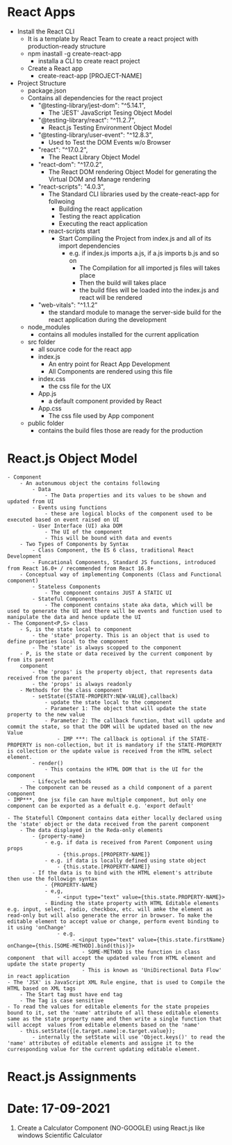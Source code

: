 # React Apps

- Install the React CLI
  - It is a template by React Team to create a react project with production-ready structure
  - npm inastall -g create-react-app
    - installa a CLI to create react project
  - Create a React app
    - create-react-app [PROJECT-NAME]
- Project Structure
  - package.json 
  - Contains all dependencies for the react project 
    - "@testing-library/jest-dom": "^5.14.1",
        - The 'JEST' JavaScript Tesing Object Model
    - "@testing-library/react": "^11.2.7",
        - React.js Testing Environment Object Model
    - "@testing-library/user-event": "^12.8.3",
        - Used to Test the DOM Events w/o Browser
    - "react": "^17.0.2",
        - The React Library Object Model
    - "react-dom": "^17.0.2",
        - The React DOM rendering Object Model for generating the Virtual DOM and Manage rendering
    - "react-scripts": "4.0.3",
        - The Standard CLI libraries used by the create-react-app for follwoing
            - Building the react application
            - Testing the react application
            - Executing the react application
        - react-scripts start
            - Start Compiling the Project from index.js and all of its import dependencies
                - e.g. if index.js imports a.js, if a.js imports b.js and so on
                    - The Compilation for all imported js files will takes place
                    - Then the build will takes place
                    - the build files will be loaded into the index.js and react will be rendered    
    - "web-vitals": "^1.1.2"
        - the standard module to manage the server-side build for the react application during the development
  - node_modules
    - contains all modules installed for the current application
  - src folder
    - all source code for the react app
    - index.js
        - An entry point for React App Development
        - All Components are rendered using this file
    - index.css
        - the css file for the UX
    - App.js
        - a default component provided by React
    - App.css
        - The css file used by App component    
  - public folder
    - contains the build files those are ready for the production

# React.js Object Model
    - Component
        - An autonumous object the contains following
            - Data
                - The Data properties and its values to be shown and updated from UI
            - Events using functions
                - these are logical blocks of the component used to be executed based on event raised on UI
            - User Interface (UI) aka DOM
                - The UI of the component
                - This will be bound with data and events  
        - Two Types of Components by Syntax
            - Class Component, the ES 6 class, traditional React Development
            - Funcational Components, Standard JS functions, introduced from React 16.0+ / recommended from React 16.8+                                 
        - Conceptual way of implementing Components (Class and Functional component)
            - Stateless Components
                - The component contains JUST A STATIC UI
            - Stateful Components
                - The component contains state aka data, which will be used to generate the UI and there will be events and function used to manipulate the data and hence update the UI  
    - The Component<P,S> class
        - S, is the state local to component
            - the 'state' property. This is an object that is used to define propeties local to the component
            - The 'state' is always scopped to the component 
        - P, is the state or data received by the current component by from its parent 
        component
            - the 'props' is the property object, that represents data received from the parent        
            - the 'props' is always readonly
        - Methods for the class component
            - setState({STATE-PROPERTY:NEW-VALUE},callback)
                - update the state local to the component      
                - Parameter 1: The object that will update the state property to the new value
                - Parameter 2: The callback function, that will update and commit the state, so that the DOM will be updated based on the new Value
                    - IMP ***: The callback is optional if the STATE-PROPERTY is non-collection, but it is mandatory if the STATE-PROPERTY is collection or the update value is received from the HTML select element. 
            - render()
                - This contains the HTML DOM that is the UI for the component
            - Lifecycle methods        
        - The component can be reused as a child component of a parent component     
    - IMP***, One jsx file can have multiple component, but only one component can be exported as a defualt e.g. 'export default'        

    - The Statefull COmponent contains data either locally declared using the 'state' object or the data received from the parent component
        - The data displayed in the Reda-only elements
            - {property-name}
                - e.g. if data is received from Parent Component using props
                    - {this.props.[PROPERTY-NAME]}
                - e.g. if data is locally defined using state object
                    - {this.state.[PROPERTY-NAME]}    
            - If the data is to bind with the HTML element's attribute then use the followign syntax
                - {PROPERTY-NAME}
                - e,g,
                    - <input type="text" value={this.state.PROPERTY-NAME}>        
                - Binding the state property with HTML Editable elements e.g. input, select, radio, checkbox, etc. will amke the element as read-only but will also generate the error in browser. To make the editable element to accept value or change, perform event binding to it using 'onChange'
                    - e.g.
                         - <input type="text" value={this.state.firstName} onChange={this.[SOME-METHOD].bind(this)}>
                            - SOME-METHOD is the function in class component  that will accept the updated valeu from HTML element and update the state property 
                            - This is known as 'UniDirectional Data Flow' in react application 
    - The 'JSX' is JavaScript XML Rule engine, that is used to Compile the HTML based on XML tags
        - The Start tag must have end tag
        - The Tag is case sensitive                
    - To read the values for editable elements for the state propeies bound to it, set the 'name' attribute of all these editable elements same as the state property name and then write a single function that will accept  values from editable elements based on the 'name'
        - this.setState({[e.target.name]:e.target.value});
            - internally the setState will use 'Object.keys()' to read the 'name' attributes of editable elements and assigne it to the curresponding value for the current updating editable element.   



# React.js Assignments

# Date: 17-09-2021
1. Create a Calculator Component (NO-GOOGLE) using React.js like windows Scientific Calculator